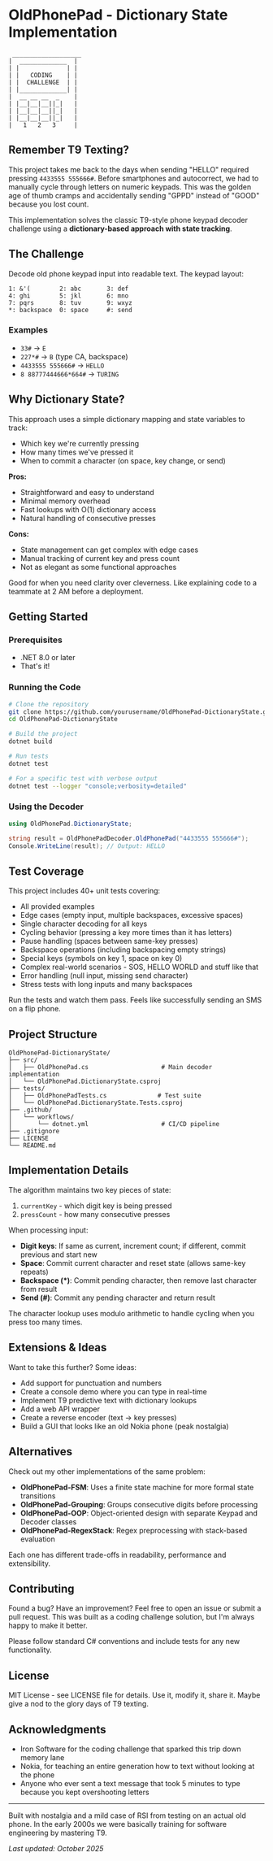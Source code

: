 # OldPhonePad - Dictionary State Implementation

```
 ___________________
|  _____________  |
| |             | |
| |   CODING    | |
| |  CHALLENGE  | |
| |_____________| |
|  __ __ __  _    |
| |__|__|__||_|   |
| |__|__|__||_|   |
| |__|__|__||_|   |
|   1   2   3     |
```

## Remember T9 Texting?

This project takes me back to the days when sending "HELLO" required pressing `4433555 555666#`. Before smartphones and autocorrect, we had to manually cycle through letters on numeric keypads. This was the golden age of thumb cramps and accidentally sending "GPPD" instead of "GOOD" because you lost count.

This implementation solves the classic T9-style phone keypad decoder challenge using a **dictionary-based approach with state tracking**.

## The Challenge

Decode old phone keypad input into readable text. The keypad layout:

```
1: &'(        2: abc       3: def
4: ghi        5: jkl       6: mno
7: pqrs       8: tuv       9: wxyz
*: backspace  0: space     #: send
```

### Examples

- `33#` → `E`
- `227*#` → `B` (type CA, backspace)
- `4433555 555666#` → `HELLO`
- `8 88777444666*664#` → `TURING`

## Why Dictionary State?

This approach uses a simple dictionary mapping and state variables to track:
- Which key we're currently pressing
- How many times we've pressed it
- When to commit a character (on space, key change, or send)

**Pros:**
- Straightforward and easy to understand
- Minimal memory overhead
- Fast lookups with O(1) dictionary access
- Natural handling of consecutive presses

**Cons:**
- State management can get complex with edge cases
- Manual tracking of current key and press count
- Not as elegant as some functional approaches

Good for when you need clarity over cleverness. Like explaining code to a teammate at 2 AM before a deployment.

## Getting Started

### Prerequisites

- .NET 8.0 or later
- That's it!

### Running the Code

```bash
# Clone the repository
git clone https://github.com/yourusername/OldPhonePad-DictionaryState.git
cd OldPhonePad-DictionaryState

# Build the project
dotnet build

# Run tests
dotnet test

# For a specific test with verbose output
dotnet test --logger "console;verbosity=detailed"
```

### Using the Decoder

```csharp
using OldPhonePad.DictionaryState;

string result = OldPhonePadDecoder.OldPhonePad("4433555 555666#");
Console.WriteLine(result); // Output: HELLO
```

## Test Coverage

This project includes 40+ unit tests covering:

- All provided examples
- Edge cases (empty input, multiple backspaces, excessive spaces)
- Single character decoding for all keys
- Cycling behavior (pressing a key more times than it has letters)
- Pause handling (spaces between same-key presses)
- Backspace operations (including backspacing empty strings)
- Special keys (symbols on key 1, space on key 0)
- Complex real-world scenarios - SOS, HELLO WORLD and stuff like that
- Error handling (null input, missing send character)
- Stress tests with long inputs and many backspaces

Run the tests and watch them pass. Feels like successfully sending an SMS on a flip phone.

## Project Structure

```
OldPhonePad-DictionaryState/
├── src/
│   ├── OldPhonePad.cs                    # Main decoder implementation
│   └── OldPhonePad.DictionaryState.csproj
├── tests/
│   ├── OldPhonePadTests.cs              # Test suite
│   └── OldPhonePad.DictionaryState.Tests.csproj
├── .github/
│   └── workflows/
│       └── dotnet.yml                    # CI/CD pipeline
├── .gitignore
├── LICENSE
└── README.md
```

## Implementation Details

The algorithm maintains two key pieces of state:
1. `currentKey` - which digit key is being pressed
2. `pressCount` - how many consecutive presses

When processing input:
- **Digit keys**: If same as current, increment count; if different, commit previous and start new
- **Space**: Commit current character and reset state (allows same-key repeats)
- **Backspace (*)**: Commit pending character, then remove last character from result
- **Send (#)**: Commit any pending character and return result

The character lookup uses modulo arithmetic to handle cycling when you press too many times.

## Extensions & Ideas

Want to take this further? Some ideas:

- Add support for punctuation and numbers
- Create a console demo where you can type in real-time
- Implement T9 predictive text with dictionary lookups
- Add a web API wrapper
- Create a reverse encoder (text → key presses)
- Build a GUI that looks like an old Nokia phone (peak nostalgia)

## Alternatives

Check out my other implementations of the same problem:
- **OldPhonePad-FSM**: Uses a finite state machine for more formal state transitions
- **OldPhonePad-Grouping**: Groups consecutive digits before processing
- **OldPhonePad-OOP**: Object-oriented design with separate Keypad and Decoder classes
- **OldPhonePad-RegexStack**: Regex preprocessing with stack-based evaluation

Each one has different trade-offs in readability, performance and extensibility.

## Contributing

Found a bug? Have an improvement? Feel free to open an issue or submit a pull request. This was built as a coding challenge solution, but I'm always happy to make it better.

Please follow standard C# conventions and include tests for any new functionality.

## License

MIT License - see LICENSE file for details. Use it, modify it, share it. Maybe give a nod to the glory days of T9 texting.

## Acknowledgments

- Iron Software for the coding challenge that sparked this trip down memory lane
- Nokia, for teaching an entire generation how to text without looking at the phone
- Anyone who ever sent a text message that took 5 minutes to type because you kept overshooting letters

---

Built with nostalgia and a mild case of RSI from testing on an actual old phone. In the early 2000s we were basically training for software engineering by mastering T9.

*Last updated: October 2025*
